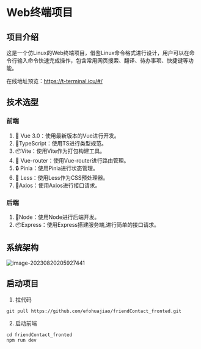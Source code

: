 # Web终端项目

## 项目介绍

这是一个仿Linux的Web终端项目，借鉴Linux命令格式进行设计，用户可以在命令行输入命令快速完成操作，包含常用网页搜索、翻译、待办事项、快捷键等功能。

在线地址预览：https://t-terminal.icu/#/

## 技术选型

### 前端

1. 💚 Vue 3.0：使用最新版本的Vue进行开发。
2. 🧨TypeScript：使用TS进行类型规范。
3. 📦Vite：使用Vite作为打包构建工具。
4. 🧰 Vue-router：使用Vue-router进行路由管理。
5. 🔒 Pinia：使用Pinia进行状态管理。
6. 🎨 Less：使用Less作为CSS预处理器。
7. 🎄Axios：使用Axios进行接口请求。

### 后端

1. 💚Node：使用Node进行后端开发。
2. 📦Express：使用Express搭建服务端,进行简单的接口请求。

## 系统架构

![image-20230820205927441](http://cdn.t-terminal.icu/image-20230820205927441.png)

## 启动项目

1. 拉代码

```
git pull https://github.com/efohuajiao/friendContact_fronted.git
```

2. 启动前端

```
cd friendContact_fronted
npm run dev
```

## 


